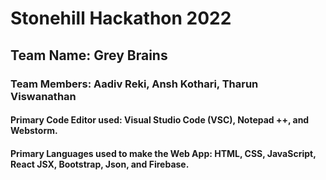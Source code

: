 # Stonehill Hackathon 2022
## Team Name: Grey Brains
### Team Members: Aadiv Reki, Ansh Kothari, Tharun Viswanathan

#### Primary Code Editor used: Visual Studio Code (VSC), Notepad ++, and Webstorm. 
#### Primary Languages used to make the Web App: HTML, CSS, JavaScript, React JSX, Bootstrap, Json, and Firebase. 

